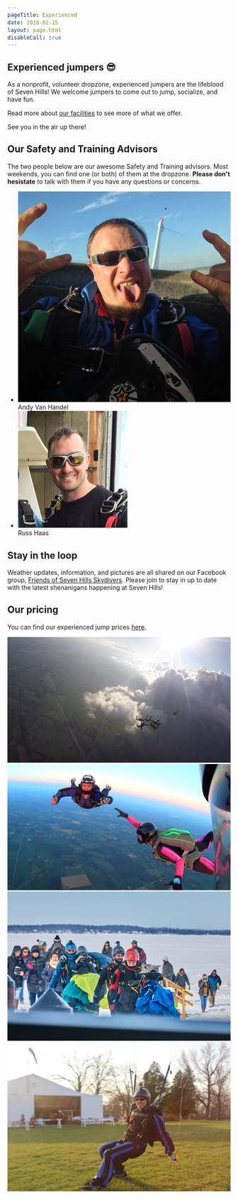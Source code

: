 ```yaml
---
pageTitle: Experienced
date: 2018-02-15
layout: page.html
disableCall: true
---
```


## Experienced jumpers 😎

As a nonprofit, volunteer dropzone, experienced jumpers are the lifeblood of Seven Hills! We welcome jumpers to come out to jump, socialize, and have fun.

Read more about [our facilities](../our-facilities) to see more of what we offer.

See you in the air up there!

## Our Safety and Training Advisors

The two people below are our awesome Safety and Training advisors. Most weekends, you can find one (or both) of them at the dropzone. __Please don't hesistate__ to talk with them if you have any questions or concerns.

<ul class="people">
	<li class="people__item">
		<img src="../img/people/andy-van-handel.jpg" alt="">
		<div class="people__item-name">Andy Van Handel</div>
	</li>
	<li class="people__item">
		<img src="../img/people/russ-haas.jpg" alt="">
		<div class="people__item-name">Russ Haas</div>
	</li>
</ul>

## Stay in the loop

Weather updates, information, and pictures are all shared on our Facebook group, [Friends of Seven Hills Skydivers](https://www.facebook.com/groups/382109661883081/). Please join to stay in up to date with the latest shenanigans happening at Seven Hills!

## Our pricing

You can find our experienced jump prices [here](../prices).

<div class="image-line">
  <div><img src="../img/two-plane-load.jpg" alt="Two plane load"></div>
</div>

<div class="image-line">
  <div style="flex:0.6670264436"><img src="../img/vic-sunset.jpg" alt="3-way jump"></div>
  <div style="flex:0.5625"><img src="../img/ice-jump.jpg" alt="Ice jump"></div>
</div>

<div class="image-line">
  <div><img src="../img/experienced-landing.jpg" alt="Sliding landing!"></div>
</div>